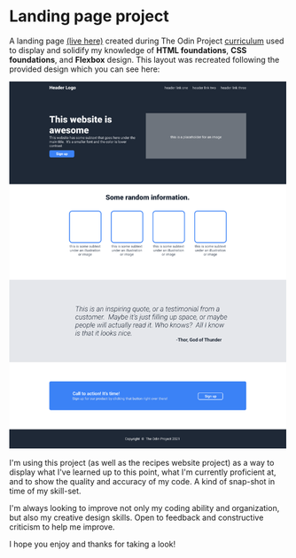 # **Landing page project**
  
A landing page [(live here)](https://github.com/DevLoggith/odin-landing-page/deployments/activity_log?environment=github-pages) created during The Odin Project [curriculum](https://www.theodinproject.com/paths/foundations/courses/foundations/lessons/landing-page) used to display and solidify my knowledge of **HTML foundations**, **CSS foundations**, and **Flexbox** design. This layout was recreated following the provided design which you can see here:

<img src="/images/reference-imgs/odin-project.png" alt="Landing page project design layout" width=500>

I'm using this project (as well as the recipes website project) as a way to display what I've learned up to this point, what I'm currently proficient at, and to show the quality and accuracy of my code. A kind of snap-shot in time of my skill-set.

I'm always looking to improve not only my coding ability and organization, but also my creative design skills. Open to feedback and constructive criticism to help me improve.

I hope you enjoy and thanks for taking a look!
